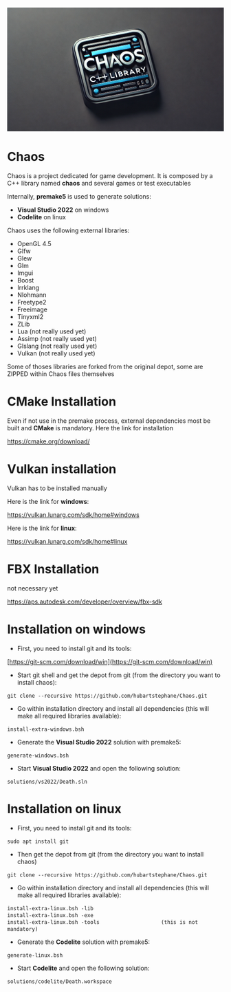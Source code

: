 ![Logo Chaos](./LogoChaos.png)

# Chaos

Chaos is a project dedicated for game development.
It is composed by a C++ library named **chaos** and several games or test executables

Internally, **premake5** is used to generate solutions:
* **Visual Studio 2022** on windows
* **Codelite** on linux

Chaos uses the following external libraries:
* OpenGL 4.5
* Glfw
* Glew
* Glm
* Imgui
* Boost
* Irrklang
* Nlohmann
* Freetype2
* Freeimage
* Tinyxml2
* ZLib
* Lua           (not really used yet)
* Assimp        (not really used yet)
* Glslang       (not really used yet)
* Vulkan        (not really used yet)

Some of thoses libraries are forked from the original depot, some are ZIPPED within Chaos files themselves

# CMake Installation

Even if not use in the premake process, external dependencies most be built and **CMake** is mandatory.
Here the link for installation

https://cmake.org/download/

# Vulkan installation
 
Vulkan has to be installed manually

Here is the link for **windows**:

https://vulkan.lunarg.com/sdk/home#windows

Here is the link for **linux**:

https://vulkan.lunarg.com/sdk/home#linux

# FBX Installation
 
not necessary yet

https://aps.autodesk.com/developer/overview/fbx-sdk
 
# Installation on windows

* First, you need to install git and its tools:

[https://git-scm.com/download/win](https://git-scm.com/download/win)

* Start git shell and get the depot from git (from the directory you want to install chaos):
```
git clone --recursive https://github.com/hubartstephane/Chaos.git
```
* Go within installation directory and install all dependencies (this will make all required libraries available):
```
install-extra-windows.bsh
```
* Generate the **Visual Studio 2022** solution with premake5:
```
generate-windows.bsh
```
* Start **Visual Studio 2022** and open the following solution:
```
solutions/vs2022/Death.sln
```
# Installation on linux

* First, you need to install git and its tools:

```
sudo apt install git
```

* Then get the depot from git (from the directory you want to install chaos)

```
git clone --recursive https://github.com/hubartstephane/Chaos.git
```
* Go within installation directory and install all dependencies (this will make all required libraries available):

```
install-extra-linux.bsh -lib
install-extra-linux.bsh -exe
install-extra-linux.bsh -tools                    (this is not mandatory)
```

* Generate the **Codelite** solution with premake5:
```
generate-linux.bsh
```
* Start **Codelite** and open the following solution:
```
solutions/codelite/Death.workspace
```
